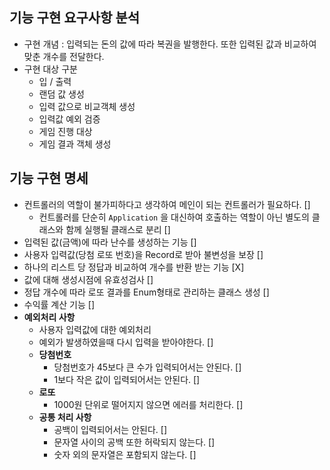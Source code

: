 ## 기능 구현 요구사항 분석

- 구현 개념 : 입력되는 돈의 값에 따라 복권을 발행한다. 또한 입력된 값과 비교하여 맞춘 개수를 전달한다.
- 구현 대상 구분
    - 입 / 출력
    - 랜덤 값 생성
    - 입력 값으로 비교객체 생성
    - 입력값 예외 검증
    - 게임 진행 대상
    - 게임 결과 객체 생성

## 기능 구현 명세

- 컨트롤러의 역할이 불가피하다고 생각하여 메인이 되는 컨트롤러가 필요하다. []
    - 컨트롤러를 단순히 `Application` 을 대신하여 호출하는 역할이 아닌 별도의 클래스와 함께 실행될 클래스로 분리 []
- 입력된 값(금액)에 따라 난수를 생성하는 기능 []
- 사용자 입력값(당첨 로또 번호)을 Record로 받아 불변성을 보장 []
- 하나의 리스트 당 정답과 비교하여 개수를 반환 받는 기능 [X]
- 값에 대해 생성시점에 유효성검사 []
- 정답 개수에 따라 로또 결과를 Enum형태로 관리하는 클래스 생성 []
- 수익률 계산 기능 []
- **예외처리 사항**
  - 사용자 입력값에 대한 예외처리
  - 예외가 발생하였을때 다시 입력을 받아야한다. []
  - **당첨번호**
    - 당첨번호가 45보다 큰 수가 입력되어서는 안된다. []
    - 1보다 작은 값이 입력되어서는 안된다. []
  - **로또**
    - 1000원 단위로 떨어지지 않으면 에러를 처리한다. []
  - **공통 처리 사항**
    - 공백이 입력되어서는 안된다. []
    - 문자열 사이의 공백 또한 허락되지 않는다. []
    - 숫자 외의 문자열은 포함되지 않는다. []